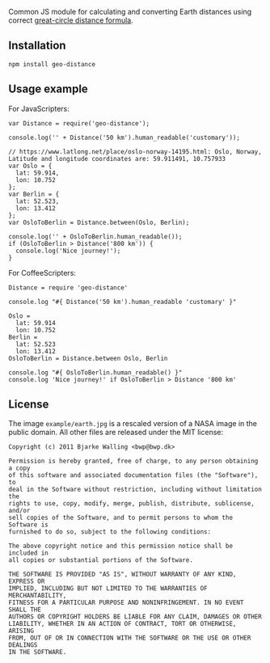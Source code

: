 
Common JS module for calculating and converting Earth distances using correct
[great-circle distance formula](http://en.wikipedia.org/wiki/Great-circle_distance).


Installation
------------

    npm install geo-distance


Usage example
-------------

For JavaScripters:

    var Distance = require('geo-distance');

    console.log('' + Distance('50 km').human_readable('customary'));

	// https://www.latlong.net/place/oslo-norway-14195.html: Oslo, Norway, Latitude and longitude coordinates are: 59.911491, 10.757933
    var Oslo = {
      lat: 59.914,
      lon: 10.752
    };
    var Berlin = {
      lat: 52.523,
      lon: 13.412
    };
    var OsloToBerlin = Distance.between(Oslo, Berlin);

    console.log('' + OsloToBerlin.human_readable());
    if (OsloToBerlin > Distance('800 km')) {
      console.log('Nice journey!');
    }

For CoffeeScripters:

    Distance = require 'geo-distance'

    console.log "#{ Distance('50 km').human_readable 'customary' }"

    Oslo =
      lat: 59.914
      lon: 10.752
    Berlin =
      lat: 52.523
      lon: 13.412
    OsloToBerlin = Distance.between Oslo, Berlin

    console.log "#{ OsloToBerlin.human_readable() }"
    console.log 'Nice journey!' if OsloToBerlin > Distance '800 km'


License
-------

The image `example/earth.jpg` is a rescaled version of a NASA image in the
public domain. All other files are released under the MIT license:

    Copyright (c) 2011 Bjarke Walling <bwp@bwp.dk>
    
    Permission is hereby granted, free of charge, to any person obtaining a copy
    of this software and associated documentation files (the "Software"), to
    deal in the Software without restriction, including without limitation the
    rights to use, copy, modify, merge, publish, distribute, sublicense, and/or
    sell copies of the Software, and to permit persons to whom the Software is
    furnished to do so, subject to the following conditions:
    
    The above copyright notice and this permission notice shall be included in
    all copies or substantial portions of the Software.
    
    THE SOFTWARE IS PROVIDED "AS IS", WITHOUT WARRANTY OF ANY KIND, EXPRESS OR
    IMPLIED, INCLUDING BUT NOT LIMITED TO THE WARRANTIES OF MERCHANTABILITY,
    FITNESS FOR A PARTICULAR PURPOSE AND NONINFRINGEMENT. IN NO EVENT SHALL THE
    AUTHORS OR COPYRIGHT HOLDERS BE LIABLE FOR ANY CLAIM, DAMAGES OR OTHER
    LIABILITY, WHETHER IN AN ACTION OF CONTRACT, TORT OR OTHERWISE, ARISING
    FROM, OUT OF OR IN CONNECTION WITH THE SOFTWARE OR THE USE OR OTHER DEALINGS
    IN THE SOFTWARE.

